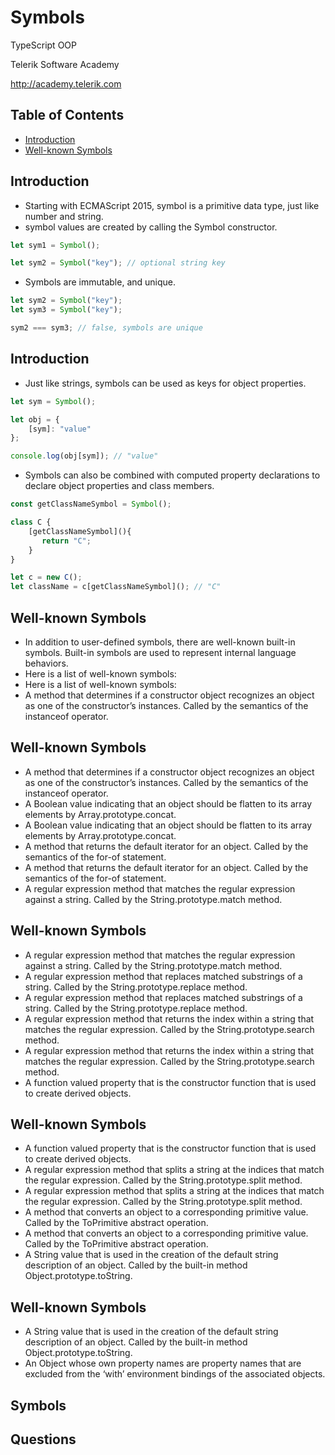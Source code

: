 <!-- section start -->
<!-- attr: { id:'', class:'slide-title', showInPresentation:true, hasScriptWrapper:true } -->
# Symbols
<article class="signature">
	<p class="signature-course">TypeScript OOP</p>
	<p class="signature-initiative">Telerik Software Academy</p>
	<a href="http://academy.telerik.com" class="signature-link">http://academy.telerik.com</a>
</div>


<!-- attr: { showInPresentation:true, hasScriptWrapper:true } -->
# Table of Contents
- [Introduction](#introduction)
- [Well-known Symbols](#well-known-symbols)






<!-- section start -->
<!-- attr: { id:'introduction', class:'slide-section', showInPresentation:true, hasScriptWrapper:true } -->
<!-- # Introduction -->


<!-- attr: { showInPresentation:true, hasScriptWrapper:true } -->
# Introduction
- Starting with ECMAScript 2015, symbol is a primitive data type, just like number and string.
- symbol values are created by calling the Symbol constructor.

```javascript
let sym1 = Symbol();

let sym2 = Symbol("key"); // optional string key

```

- Symbols are immutable, and unique.

```javascript
let sym2 = Symbol("key");
let sym3 = Symbol("key");

sym2 === sym3; // false, symbols are unique

```



<!-- attr: { showInPresentation:true, hasScriptWrapper:true } -->
# Introduction
- Just like strings, symbols can be used as keys for object properties.

```javascript
let sym = Symbol();

let obj = {
    [sym]: "value"
};

console.log(obj[sym]); // "value"

```

- Symbols can also be combined with computed property declarations to declare object properties and class members.

```javascript
const getClassNameSymbol = Symbol();

class C {
    [getClassNameSymbol](){
       return "C";
    }
}

let c = new C();
let className = c[getClassNameSymbol](); // "C"

```





<!-- section start -->
<!-- attr: { id:'well-known-symbols', class:'slide-section', showInPresentation:true, hasScriptWrapper:true } -->
<!-- # Well-known Symbols -->


<!-- attr: { showInPresentation:true, hasScriptWrapper:true } -->
# Well-known Symbols
- In addition to user-defined symbols, there are well-known built-in symbols. Built-in symbols are used to represent internal language behaviors.
- Here is a list of well-known symbols:
- Here is a list of well-known symbols:
- A method that determines if a constructor object recognizes an object as one of the constructor’s instances. Called by the semantics of the instanceof operator.


<!-- attr: { showInPresentation:true, hasScriptWrapper:true } -->
# Well-known Symbols
- A method that determines if a constructor object recognizes an object as one of the constructor’s instances. Called by the semantics of the instanceof operator.
- A Boolean value indicating that an object should be flatten to its array elements by Array.prototype.concat.
- A Boolean value indicating that an object should be flatten to its array elements by Array.prototype.concat.
- A method that returns the default iterator for an object. Called by the semantics of the for-of statement.
- A method that returns the default iterator for an object. Called by the semantics of the for-of statement.
- A regular expression method that matches the regular expression against a string. Called by the String.prototype.match method.


<!-- attr: { showInPresentation:true, hasScriptWrapper:true } -->
# Well-known Symbols
- A regular expression method that matches the regular expression against a string. Called by the String.prototype.match method.
- A regular expression method that replaces matched substrings of a string. Called by the String.prototype.replace method.
- A regular expression method that replaces matched substrings of a string. Called by the String.prototype.replace method.
- A regular expression method that returns the index within a string that matches the regular expression. Called by the String.prototype.search method.
- A regular expression method that returns the index within a string that matches the regular expression. Called by the String.prototype.search method.
- A function valued property that is the constructor function that is used to create derived objects.


<!-- attr: { showInPresentation:true, hasScriptWrapper:true } -->
# Well-known Symbols
- A function valued property that is the constructor function that is used to create derived objects.
- A regular expression method that splits a string at the indices that match the regular expression. Called by the String.prototype.split method.
- A regular expression method that splits a string at the indices that match the regular expression. Called by the String.prototype.split method.
- A method that converts an object to a corresponding primitive value. Called by the ToPrimitive abstract operation.
- A method that converts an object to a corresponding primitive value. Called by the ToPrimitive abstract operation.
- A String value that is used in the creation of the default string description of an object. Called by the built-in method Object.prototype.toString.


<!-- attr: { showInPresentation:true, hasScriptWrapper:true } -->
# Well-known Symbols
- A String value that is used in the creation of the default string description of an object. Called by the built-in method Object.prototype.toString.
- An Object whose own property names are property names that are excluded from the ‘with’ environment bindings of the associated objects.




<!-- section start -->
<!-- attr: { id:'', class:'slide-questions', showInPresentation:true, hasScriptWrapper:true } -->
# Symbols
## Questions




